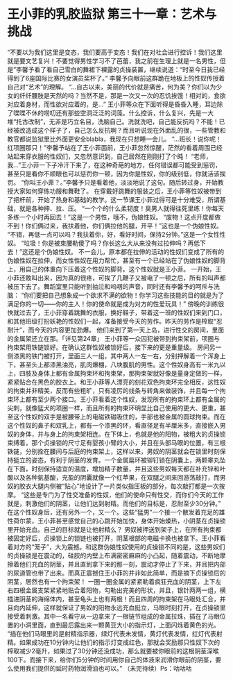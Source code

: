 # 王小菲的乳胶监狱 第三十一章：艺术与挑战

“不要以为我们这里是变态，我们要高于变态！我们在对社会进行控诉！我们这里就是要文艺复兴！不要觉得男性学习不了芭蕾，我之前在生理上就是一名男性，但是”李馨予看了看自己雪白的舞裙下裸露的贞操装置，继续说道：“时至今日我已经得到了6座国际比赛的女演员奖杯了。”
李馨予向眼前这群跪在地板上的性奴传授着自己对“艺术”的理解。
“…自古以来，美丽的代价就是痛苦，何为美？你们以为少女的纤纤腰肢是天然的吗？当然不是，那是一次又一次的忍饥挨饿！相对的，食欲对应着身材，而性欲对应着的，是…”
王小菲等众在下面听得是昏昏入睡，耳边除了喋喋不休的唠叨还有那些空洞泛泛的词藻。什么控诉，什么复兴，先是一大堆“托古改制”，无非是巧立名目，洗脑自己。洗就洗吧，自己能反抗吗？不能！已经被改造成这个样子了，自己怎么反抗啊？而且听说现在外面乱的很，一些管教和教官都说监狱里比外面更安全blabla，我现在只想睡一会儿。
“…班长！说你呢！红项圈那只！”李馨予站在了王小菲面前，王小菲忽然惊醒，茫然的看着周围已经站起来穿衣服的性奴们，又忽然意识到，自己居然在刚刚打了个盹！
“老师，我…”王小菲一下子冷汗下来了，在这种奇葩的地方，任何错误都可能受到惩罚，甚至只是看你不顺眼也可以惩罚你一顿，因为你是性奴，你的级别低，你就活该挨罚。
“你叫王小菲？。”李馨予只是看着他，淡淡地说了这句。随后转过身，开始教授大家如何穿练功服和舞鞋了。
在穿戴好跳舞的服装之后，王小菲等性奴被带到了把杆前，开始了热身和基础的教学。这一节课王小菲过得可是十分难受，所谓基础，就是各种抻、拉、压。
“一个个的什么柔韧度！臭男人就得往死里练！你每天多练一个小时再回去！”这是一个男性，哦不，伪娘性奴。
“废物！这点开度都做不到！你们俩过来，我扶着他，你们俩拉他的腿，开平！”这也是一个伪娘性奴。
“不错，再低一点可以吗？我扶着你，好，看好时间，保持2分钟。”这是一个女性性奴。
“垃圾！你是被束腰勒傻了吗？你长这么大从来没有过拉伸吗？再低下去！”这还是个伪娘性奴。
不一会儿，原本都在拉伸的活动的性奴们变成了所有的伪娘性奴在拉伸，而女性性奴在用力帮忙，甚至有一个已经站在了伪娘性奴的脚背上，用自己的体重向下压着这个性奴的脚背。这个性奴就是王小菲。
一开始，王小菲还敢叫出来，因为真的很疼，可挨了几鞭子又被电了一顿之后，所有的叫声都被压下去了。舞蹈室里只能听到抽泣和呜咽的声音，同时还有李馨予的呵斥与洗脑：
“你们要把自己想象成一个欲求不满的欲物！你学习这些技能的目的就是为了满足你的一切——你的主人！你的使命就是成为对方的性爱玩具！”
傍晚的训练很快就过去了，王小菲穿着跳舞的衣服，换好鞋子，带着这一班的性奴们来到门口，和其他班级打扮妖艳的性奴们一起，准备接受今天的劳作。昨天的劳作是榨取“忍耐汁”，而今天的内容更加劲爆。
他们来到了第一天上岛，进行性交的房间，里面的金属架还立在那。「详见第24章」
王小菲等一众囚犯被带到拘束架前，项圈与拘束架用铁链锁好。在确认这群性奴被锁好后，接下来的更是重量级。
房间另一侧漆黑的铁门被打开，里面三人一组，其中两人一左一右，分别押解着一个浑身上下，甚至头上都漆黑油亮，肌肉爆棚，八块腹肌的男性。这个性奴身高有一米九以上，四肢及身体上都有金属拘束环和拘束架，那拘束架就好像是量身定做的一样，紧紧贴合在黑色的胶衣上。和王小菲等人漂亮的刻花双色拘束环完全相反，这性奴的拘束并非精美，反而有些粗旷，只有凌厉的线条与转角来做装饰，并且每一个拘束环上都有至少两个接口。王小菲看着这个性奴，发现所有的拘束环上都有金属的尖刺，就像猛犬的项圈一样，而且所有的拘束环明显比自己使用的更大、更重，甚至这个性奴的双手是被腰带上的电磁铁磁吸住的，手部也被金属的圆球拘束。而在这个性奴的鼻子和双乳上，都有一个漆黑的环，看直径足有半厘米多，直接嵌入男奴的身体，并与身上的拘束架相连。在下体上，也就是他的阳物，被粗大的贞操锁束缚着，那个贞操锁的尺寸足有婴孩小臂的大小，并且在头部马眼的位置，有三根铁链，分别拴在腰间与后庭的拘束架上，这样以来，男奴的阴茎就会在锁里时刻保持挺立的姿态，有利于阴茎的发育。一个金属扁环被铆钉锁在阴囊上，两颗睾丸坠在下面，时刻保持适宜的温度，增加精子数量，并且这些男奴每天都在补充锌和叶酸以及各种氨基酸，充盈的阴囊就像一个红苹果，在双腿之间来回游荡敲打，而男奴的胶衣大腿内侧被“贴心”地设计了一片类似指压板的部分，每次敲打都是一次按摩。
“这些是专门为了性交准备的性奴，他们的使命只有性交，而你们今天的工作就是，刺激他们的阴茎，让他们达到射精。而他们的目标是，忍耐至少30分钟。”
在这个性奴身后，还有另外一个，又一个。这些“猛男”一个接一个散发着充足的雄性荷尔蒙，王小菲甚至感觉自己的心跳开始加快，身体开始燥热，小阴茎在贞操锁里开始充血。自己的目标就是让他射精么？
男奴被押送到架子上，在所有拘束都被固定好后，贞操锁上的锁链也被打开，阴茎根部的电磁卡换也被拿下。王小菲看着对方的“笼子”，大为震撼。和这群伪娘性奴使用的贞操锁不同的是，这些男奴们的贞操锁是在震动的，硅胶的内壁上布满密密麻麻的小凸起，随着震动，不断地摩擦着他们充血的阴茎，并且直到拿下来的那一刻，震动才停止了下来，并且把内部的尿道管也带了出来。而真正震撼住王小菲的并非如此简单，而是摘下贞操锁后的阴茎，居然也有一个拘束架！
一圈一圈金属的紧紧勒着疯狂充血的阴茎，上下左右四根金属支架紧紧地贴合着阳物，勾勒出完美的形状，并且，银针两两一组，横插进阴茎的海绵体内，甚至龟头上也有两根！而且四周的拘束架在马眼处汇合，并且向内延伸，这样就保证了男奴的阳物永远充血挺立，马眼时刻打开，在贞操锁里接受着刺激。其中一名看守从一边拿来了一根链节组成的金属拉珠，插在了马眼位置的小洞里面，直到最后露出来一颗黄豆大小的指示灯，上面闪烁着黄色的光。
“插在他们马眼里的是射精指示器，绿灯代表未发情，黄灯代表发情，红灯代表射精。如果成功在10分钟内让他们的指示灯变成红色，那就会奖励那只性奴下次的榨取减少2毫升，如果过了30分钟还没成功，那么就要被你眼前的这根阴茎深喉100下。而接下来，给你们5分钟的时间用你自己的体液来润滑你眼前的阴茎，要么使用我们提供的延时药物润滑油也可以。”
（未完待续）Ps：咕咕咕

